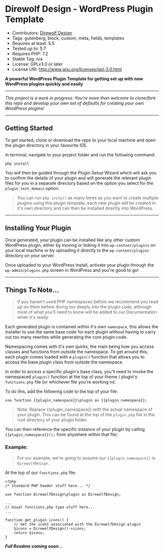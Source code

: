 # Direwolf Design - WordPress Plugin Template

- Contributors: [Direwolf Design](https://github.com/DirewolfDesign)
- Tags: gutenberg, block, custom, meta, fields, templates
- Requires at least: 5.5
- Tested up to: 5.7
- Requires PHP: 7.2
- Stable Tag: n/a
- License: GPLv3.0 or later
- License URI: http://www.gnu.org/licenses/gpl-3.0.html

**A powerful WordPress Plugin Template for getting set up with new WordPress plugins quickly and easily**

---

*This project is a work in progress. You're more than welcome to clone/fork this repo and develop your own set of defaults for creating your own WordPress plugins!*

---

## Getting Started

To get started, clone or download the repo to your local machine and open the plugin directory in your favourite IDE.

In terminal, navigate to your project folder and run the following command:

```
php install
```

You will then be guided through the Plugin Setup Wizard which will ask you to confirm the details of your plugin and will generate the relevant plugin files for you in a separate directory based on the option you select for the `plugin_text_domain` option.

> You can run `php install` as many times as you want to create multiple plugins using this plugin template, each new plugin will be created in it's own directory and can then be installed directly into WordPress.

---

## Installing Your Plugin

Once generated, your plugin can be installed like any other custom WordPress plugin, either by moving or linking it into `wp-content/plugins` on your local machine or by uploading it directly to the `wp-content/plugins` directory on your server.

Once uploaded to your WordPress install, activate your plugin through the `wp-admin/plugins.php` screen in WordPress and you're good to go!

---

## Things To Note...

> If you haven't used PHP namespaces before we recommend you read up on them before diving too deeply into the plugin code, although most of what you'll need to know will be added to our Documentation when it's ready.

Each generated plugin is contained within it's own `namespace`, this allows the installer to use the same base code for each plugin without having to carry out too many rewrites while generating the core plugin code.

Namespacing comes with it's own quirks, the main being how you access classes and functions from outside the namespace. To get around this, each plugin comes loaded with a `plugin()` function that allows you to access the base plugin class from outside the namespace.

In order to access a specific plugin's base class, you'll need to invoke the namespaced `plugin()` function at the top of your theme / plugin's `functions.php` file (or whichever file you're working in).

To do this, add the following code to the top of your file:
```
use function {{plugin_namespace}}\plugin as {{plugin_namespace}};
```
> Note: Replace {{plugin_namespace}} with the actual namespace of your plugin. This can be found at the top of the `plugin.php` file in the root directory of your plugin folder.

You can then reference the specific instance of your plugin by calling `{{plugin_namespace}}();` from anywhere within that file;

### Example:

> For our example, we're going to assume our `{{plugin_namespace}}` is `DirewolfDesign`.

At the top of our `functions.php` file:
```
<?php
/* Standard PHP header stuff here... */

use function DirewolfDesign\plugin as DirewolfDesign;

...
// Usual functions.php type stuff here...
...

function get_plugin_icons() {
    // Get the icons associated with the DirewolfDesign plugin
    $icons = DirewolfDesign()->icons;
    return $icons;
}

```

***Full Readme coming soon...***
